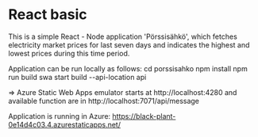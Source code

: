 # React basic

This is a simple React - Node application 'Pörssisähkö', which fetches electricity market prices for last seven days and indicates the highest and lowest prices during this time period.

Application can be run locally as follows:
cd porssisahko
npm install
npm run build
swa start build --api-location api

=> Azure Static Web Apps emulator starts at http://localhost:4280 and available function are in http://localhost:7071/api/message

Application is running in Azure: https://black-plant-0e14d4c03.4.azurestaticapps.net/

